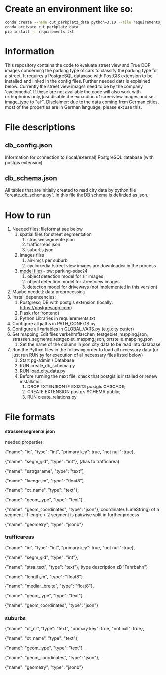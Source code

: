 # Create an environment like so:
```bash
conda create --name cut_parkplatz_data python=3.10 --file requirements_conda.txt
conda activate cut_parkplatz_data
pip install -r requirements.txt
```

# Information
This repository contains the code to evaluate street view and True DOP images concerning the parking type of cars to classify the parking type for a street. It requires a PostgreSQL database with PostGIS extension to be installed and linked in the config files. Further needed data is explained below. Currently the street view images need to be by the company 'cyclomedia'. If these are not available the code will also work with orthophotos only, just disable the extraction of streetview images and set image_type to "air".
Disclaimer: due to the data coming from German cities, most of the properties are in German language, please excuse this.

# File descriptions

## db_config.json
Information for connection to (local/external) PostgreSQL database (with postgis extension)

## db_schema.json
All tables that are initially created to read city data by python file "create_db_schema.py". In this file the DB schema is definded as json.


# How to run
1. Needed files: fileformat see below
   1. spatial files for street segmentation
      1. strassensegmente.json
      2. trafficareas.json
      3. suburbs.json
   2. images files
      1. air-imgs per suburb
      2. cyclomedia /street view images are downloaded in the process
   3. [model files](https://cloud.scadsai.uni-leipzig.de/index.php/s/HY4oEWz42C3mQsT) - pw: parking-sdsc24
      1. object detection model for air images
      2. object detection model for streetview images
      3. detection model for driveways (not implemented in this version)
2. Maybe needed: data preprocessing
3. Install dependencies:
   1. Postgresql DB with postgis extension (locally: https://postgresapp.com)
   2. Flask (for frontend)
   3. Python Libraries in requierements.txt
4. Configure all paths in PATH_CONFIGS.py
5. Configure all variables in GLOBAL_VARS.py (e.g.city center)
6. Set mapping: Edit files verkehrsflaechen_testgebiet_mapping.json, strassen_segmente_testgebiet_mapping.json, ortsteile_mapping.json
   1. Set the name of the column in json city data to be read into database
7. Run the Python files in the following order to load all necessary data (or just run RUN.py for execution of all necessary files listed below)
   1. Start pg-admin / Database
   2. RUN create_db_schema.py
   3. RUN load_city_data.py
   4. Before running the next file, check that postgis is installed or renew installation
      1. DROP EXTENSION IF EXISTS postgis CASCADE;
      2. CREATE EXTENSION postgis SCHEMA public;
      3. RUN create_relations.py
     
# File formats 

#### strassensegmente.json

needed properties:

{"name": "id", "type": "int", "primary key": true, "not null": true},

{"name": "segm_gid", "type": "int"}, (alias to trafficarea)

{"name": "sstrgsname", "type": "text"},

{"name": "laenge_m", "type": "float8"},

{"name": "ot_name", "type": "text"},

{"name": "geom_type", "type": "text"},

{"name": "geom_coordinates", "type": "json"}, coordinates (LineString) of a segment. If lenght > 2 segment is pairwise split in further process

{"name": "geometry", "type": "jsonb"}

### trafficareas

{"name": "id", "type": "int", "primary key": true, "not null": true},

{"name": "segm_gid", "type": "int"},

{"name": "stsa_text", "type": "text"}, (type description zB "Fahrbahn")

{"name": "length_m", "type": "float8"},

{"name": "median_breite", "type": "float8"},

{"name": "geom_type", "type": "text"},

{"name": "geom_coordinates", "type": "json"}

### suburbs

{"name": "ot_nr", "type": "text", "primary key": true, "not null": true},

{"name": "ot_name", "type": "text"},

{"name": "geom_type", "type": "text"},

{"name": "geom_coordinates", "type": "json"},

{"name": "geometry", "type": "jsonb"}
